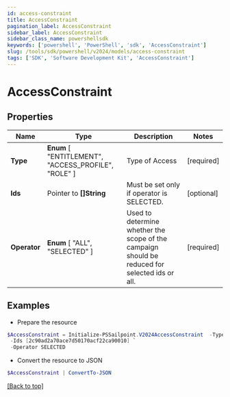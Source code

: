 ```yaml
---
id: access-constraint
title: AccessConstraint
pagination_label: AccessConstraint
sidebar_label: AccessConstraint
sidebar_class_name: powershellsdk
keywords: ['powershell', 'PowerShell', 'sdk', 'AccessConstraint'] 
slug: /tools/sdk/powershell/v2024/models/access-constraint
tags: ['SDK', 'Software Development Kit', 'AccessConstraint']
---
```



# AccessConstraint

## Properties

Name | Type | Description | Notes
------------ | ------------- | ------------- | -------------
**Type** |   **Enum** [  "ENTITLEMENT",    "ACCESS_PROFILE",    "ROLE" ] | Type of Access | [required]
**Ids** |  Pointer to **[]String** | Must be set only if operator is SELECTED. | [optional] 
**Operator** |   **Enum** [  "ALL",    "SELECTED" ] | Used to determine whether the scope of the campaign should be reduced for selected ids or all. | [required]

## Examples

- Prepare the resource
```powershell
$AccessConstraint = Initialize-PSSailpoint.V2024AccessConstraint  -Type ENTITLEMENT `
 -Ids [2c90ad2a70ace7d50170acf22ca90010] `
 -Operator SELECTED
```

- Convert the resource to JSON
```powershell
$AccessConstraint | ConvertTo-JSON
```


[[Back to top]](#) 

